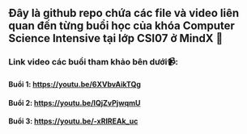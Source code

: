 ## Đây là github repo chứa các file và video liên quan đến từng buổi học của khóa Computer Science Intensive tại lớp CSI07 ở MindX 📖
### Link video các buổi tham khảo bên dưới📹:
#### Buổi 1: https://youtu.be/6XVbvAikTQg
#### Buổi 2: https://youtu.be/lQjZvPjwqmU
#### Buổi 3: https://youtu.be/-xRIREAk_uc
